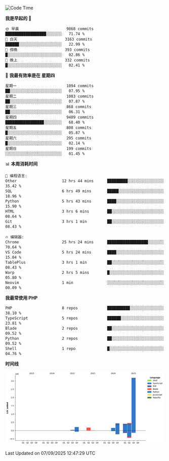 <!--START_SECTION:waka-->
![Code Time](http://img.shields.io/badge/Code%20Time-4%2C124%20hrs%2010%20mins-blue)

**我是早起的 🐤** 

```text
🌞 早晨                     9868 commits        ██████████████████░░░░░░░   71.74 % 
🌆 白天                     3163 commits        ██████░░░░░░░░░░░░░░░░░░░   22.99 % 
🌃 傍晚                     393 commits         █░░░░░░░░░░░░░░░░░░░░░░░░   02.86 % 
🌙 晚上                     332 commits         █░░░░░░░░░░░░░░░░░░░░░░░░   02.41 % 
```
📅 **我最有效率是在 星期四** 

```text
星期一                      1094 commits        ██░░░░░░░░░░░░░░░░░░░░░░░   07.95 % 
星期二                      1083 commits        ██░░░░░░░░░░░░░░░░░░░░░░░   07.87 % 
星期三                      868 commits         ██░░░░░░░░░░░░░░░░░░░░░░░   06.31 % 
星期四                      9409 commits        █████████████████░░░░░░░░   68.40 % 
星期五                      808 commits         █░░░░░░░░░░░░░░░░░░░░░░░░   05.87 % 
星期六                      295 commits         █░░░░░░░░░░░░░░░░░░░░░░░░   02.14 % 
星期日                      199 commits         ░░░░░░░░░░░░░░░░░░░░░░░░░   01.45 % 
```


📊 **本周消耗时间** 

```text
💬 编程语言: 
Other                    12 hrs 44 mins      █████████░░░░░░░░░░░░░░░░   35.42 % 
SQL                      6 hrs 49 mins       █████░░░░░░░░░░░░░░░░░░░░   18.96 % 
Python                   5 hrs 43 mins       ████░░░░░░░░░░░░░░░░░░░░░   15.90 % 
HTML                     3 hrs 6 mins        ██░░░░░░░░░░░░░░░░░░░░░░░   08.64 % 
Git                      3 hrs 1 min         ██░░░░░░░░░░░░░░░░░░░░░░░   08.43 % 

🔥 编辑器: 
Chrome                   25 hrs 24 mins      ██████████████████░░░░░░░   70.64 % 
VS Code                  5 hrs 24 mins       ████░░░░░░░░░░░░░░░░░░░░░   15.04 % 
TablePlus                3 hrs 1 min         ██░░░░░░░░░░░░░░░░░░░░░░░   08.43 % 
Warp                     2 hrs 5 mins        █░░░░░░░░░░░░░░░░░░░░░░░░   05.80 % 
Neovim                   1 min               ░░░░░░░░░░░░░░░░░░░░░░░░░   00.09 % 
```

**我最常使用 PHP** 

```text
PHP                      8 repos             ██████████░░░░░░░░░░░░░░░   38.10 % 
TypeScript               5 repos             ██████░░░░░░░░░░░░░░░░░░░   23.81 % 
Blade                    2 repos             ██░░░░░░░░░░░░░░░░░░░░░░░   09.52 % 
Python                   2 repos             ██░░░░░░░░░░░░░░░░░░░░░░░   09.52 % 
Shell                    1 repo              █░░░░░░░░░░░░░░░░░░░░░░░░   04.76 % 
```



**时间线**

![Lines of Code chart](https://raw.githubusercontent.com/abrahamgreyson/abrahamgreyson/main/assets/bar_graph.png)


 Last Updated on 07/09/2025 12:47:29 UTC
<!--END_SECTION:waka-->
